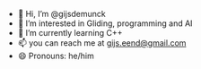 - 👋 Hi, I’m @gijsdemunck
- 👀 I’m interested in Gliding, programming and AI
- 🌱 I’m currently learning C++
- 📫 you can reach me at gijs.eend@gmail.com
- 😄 Pronouns: he/him
